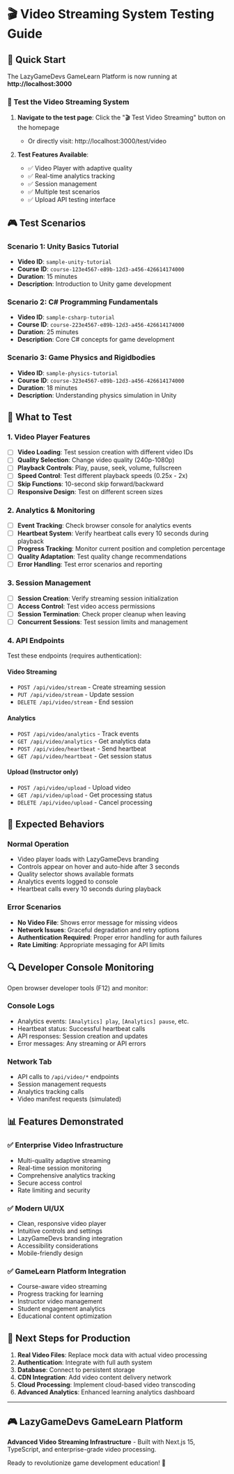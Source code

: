 # 🎬 Video Streaming System Testing Guide

## 🚀 Quick Start

The LazyGameDevs GameLearn Platform is now running at **http://localhost:3000**

### 🎯 Test the Video Streaming System

1. **Navigate to the test page**: Click the "🎬 Test Video Streaming" button on the homepage
   - Or directly visit: http://localhost:3000/test/video

2. **Test Features Available**:
   - ✅ Video Player with adaptive quality
   - ✅ Real-time analytics tracking
   - ✅ Session management
   - ✅ Multiple test scenarios
   - ✅ Upload API testing interface

## 🎮 Test Scenarios

### Scenario 1: Unity Basics Tutorial
- **Video ID**: `sample-unity-tutorial`
- **Course ID**: `course-123e4567-e89b-12d3-a456-426614174000`
- **Duration**: 15 minutes
- **Description**: Introduction to Unity game development

### Scenario 2: C# Programming Fundamentals
- **Video ID**: `sample-csharp-tutorial`
- **Course ID**: `course-223e4567-e89b-12d3-a456-426614174000`
- **Duration**: 25 minutes
- **Description**: Core C# concepts for game development

### Scenario 3: Game Physics and Rigidbodies
- **Video ID**: `sample-physics-tutorial`
- **Course ID**: `course-323e4567-e89b-12d3-a456-426614174000`
- **Duration**: 18 minutes
- **Description**: Understanding physics simulation in Unity

## 🔧 What to Test

### 1. Video Player Features
- [ ] **Video Loading**: Test session creation with different video IDs
- [ ] **Quality Selection**: Change video quality (240p-1080p)
- [ ] **Playback Controls**: Play, pause, seek, volume, fullscreen
- [ ] **Speed Control**: Test different playback speeds (0.25x - 2x)
- [ ] **Skip Functions**: 10-second skip forward/backward
- [ ] **Responsive Design**: Test on different screen sizes

### 2. Analytics & Monitoring
- [ ] **Event Tracking**: Check browser console for analytics events
- [ ] **Heartbeat System**: Verify heartbeat calls every 10 seconds during playback
- [ ] **Progress Tracking**: Monitor current position and completion percentage
- [ ] **Quality Adaptation**: Test quality change recommendations
- [ ] **Error Handling**: Test error scenarios and reporting

### 3. Session Management
- [ ] **Session Creation**: Verify streaming session initialization
- [ ] **Access Control**: Test video access permissions
- [ ] **Session Termination**: Check proper cleanup when leaving
- [ ] **Concurrent Sessions**: Test session limits and management

### 4. API Endpoints
Test these endpoints (requires authentication):

#### Video Streaming
- `POST /api/video/stream` - Create streaming session
- `PUT /api/video/stream` - Update session
- `DELETE /api/video/stream` - End session

#### Analytics
- `POST /api/video/analytics` - Track events
- `GET /api/video/analytics` - Get analytics data
- `POST /api/video/heartbeat` - Send heartbeat
- `GET /api/video/heartbeat` - Get session status

#### Upload (Instructor only)
- `POST /api/video/upload` - Upload video
- `GET /api/video/upload` - Get processing status
- `DELETE /api/video/upload` - Cancel processing

## 🐛 Expected Behaviors

### Normal Operation
- Video player loads with LazyGameDevs branding
- Controls appear on hover and auto-hide after 3 seconds
- Quality selector shows available formats
- Analytics events logged to console
- Heartbeat calls every 10 seconds during playback

### Error Scenarios
- **No Video File**: Shows error message for missing videos
- **Network Issues**: Graceful degradation and retry options
- **Authentication Required**: Proper error handling for auth failures
- **Rate Limiting**: Appropriate messaging for API limits

## 🔍 Developer Console Monitoring

Open browser developer tools (F12) and monitor:

### Console Logs
- Analytics events: `[Analytics] play`, `[Analytics] pause`, etc.
- Heartbeat status: Successful heartbeat calls
- API responses: Session creation and updates
- Error messages: Any streaming or API errors

### Network Tab
- API calls to `/api/video/*` endpoints
- Session management requests
- Analytics tracking calls
- Video manifest requests (simulated)

## 📊 Features Demonstrated

### ✅ Enterprise Video Infrastructure
- Multi-quality adaptive streaming
- Real-time session monitoring
- Comprehensive analytics tracking
- Secure access control
- Rate limiting and security

### ✅ Modern UI/UX
- Clean, responsive video player
- Intuitive controls and settings
- LazyGameDevs branding integration
- Accessibility considerations
- Mobile-friendly design

### ✅ GameLearn Platform Integration
- Course-aware video streaming
- Progress tracking for learning
- Instructor video management
- Student engagement analytics
- Educational content optimization

## 🎯 Next Steps for Production

1. **Real Video Files**: Replace mock data with actual video processing
2. **Authentication**: Integrate with full auth system
3. **Database**: Connect to persistent storage
4. **CDN Integration**: Add video content delivery network
5. **Cloud Processing**: Implement cloud-based video transcoding
6. **Advanced Analytics**: Enhanced learning analytics dashboard

---

## 🎮 LazyGameDevs GameLearn Platform
**Advanced Video Streaming Infrastructure** - Built with Next.js 15, TypeScript, and enterprise-grade video processing.

Ready to revolutionize game development education! 🚀